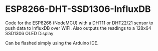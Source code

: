 # ESP8266-DHT-SSD1306-InfluxDB
Code for the ESP8266 (NodeMCU) with a DHT11 or DHT22/21 sensor to push data to InfluxDB over WiFi.
Also outputs the readings to a 128x64 SSD1306 OLED Display

Can be flashed simply using the Arduino IDE.
